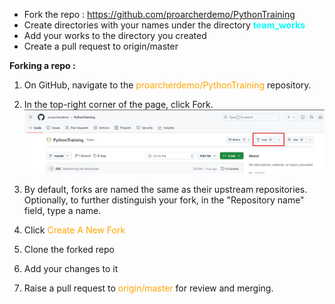 - Fork the repo : https://github.com/proarcherdemo/PythonTraining
- Create directories with your names under the directory <font color='cyan'> <b> team_works </b> </font>
- Add your works to the directory you created
- Create a pull request to origin/master




<b>Forking a repo : </b> 

1. On GitHub, navigate to the <font color='orange'>proarcherdemo/PythonTraining</font> repository.
2. In the top-right corner of the page, click Fork.
   ![img.png](img.png)


3. By default, forks are named the same as their upstream repositories. Optionally, to further distinguish your fork, in the "Repository name" field, type a name.
4. Click <font color='orange'>Create A New Fork </font>
5. Clone the forked repo
6. Add your changes to it
7. Raise a pull request to <font color='orange'>origin/master</font> for review and merging.


